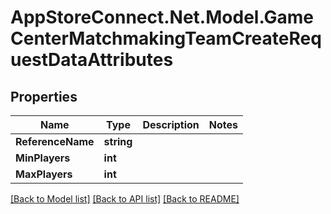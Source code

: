 # AppStoreConnect.Net.Model.GameCenterMatchmakingTeamCreateRequestDataAttributes

## Properties

Name | Type | Description | Notes
------------ | ------------- | ------------- | -------------
**ReferenceName** | **string** |  | 
**MinPlayers** | **int** |  | 
**MaxPlayers** | **int** |  | 

[[Back to Model list]](../README.md#documentation-for-models) [[Back to API list]](../README.md#documentation-for-api-endpoints) [[Back to README]](../README.md)

